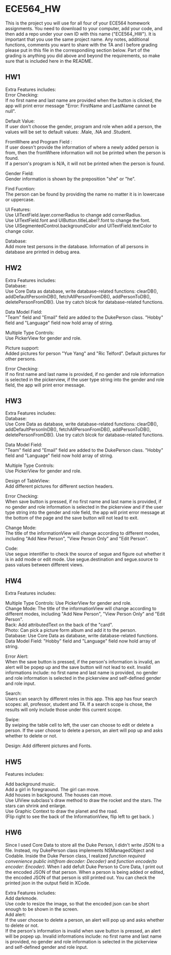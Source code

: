 #   ECE564_HW 
This is the project you will use for all four of your ECE564 homework assignments. You need to download to your computer, add your code, and then add a repo under your own ID with this name ("ECE564_HW"). It is important that you use the same project name.  Any notes, additional functions, comments you want to share with the TA and I before grading please put in this file in the correspondiing section below.  Part of the grading is anything you did above and beyond the requirements, so make sure that is included here in the README.

## HW1
Extra Features includes:  
Error Checking:  
If no first name and last name are provided when the button is clicked, the app will print error message "Error: FirstName and LastName cannot be null".

Default Value:  
If user don't choose the gender, program and role when add a person, the values will be set to default values: .Male, .NA and .Student.

FromWhere and Program Field :  
If user doesn't provide the information of where a newly added person is from, then the fromWhere information will not be printed when the person is found.  
If a person's program is N/A, it will not be printed when the person is found.

Gender Field:  
Gender information is shown by the preposition "she" or "he".

Find Fucntion:  
The person can be found by providing the name no matter it is in lowercase or uppercase.

UI Features:  
Use UITextField.layer.cornerRadius to change add cornerRadius.  
Use UITextField.font and UIButton.titleLabel?.font to change the font.  
Use UISegmentedControl.backgroundColor and UITextField.textColor to change color.  

Database:  
Add more test persons in the database. Information of all persons in database are printed in debug area.

## HW2
Extra Features includes:  
Database:  
Use Core Data as database, write database-related functions: clearDB(), addDefaultPersonInDB(), fetchAllPersonFromDB(), addPersonToDB(), deletePersonFromDB(). Use try catch blcok for database-related functions.  

Data Model Field:  
"Team" field and "Email" field are added to the DukePerson class. "Hobby" field and "Language" field now hold array of string.  

Multiple Type Controls:  
Use PickerView for gender and role.    

Picture support:  
Added pictures for person "Yue Yang" and "Ric Telford". Default pictures for other persons.  

Error Checking:  
If no first name and last name is provided, if no gender and role information is selected in the pickerview, if the user type string into the gender and role field, the app will print error message.  


## HW3
Extra Features includes:  
Database:  
Use Core Data as database, write database-related functions: clearDB(), addDefaultPersonInDB(), fetchAllPersonFromDB(), addPersonToDB(), deletePersonFromDB(). Use try catch blcok for database-related functions.  

Data Model Field:  
"Team" field and "Email" field are added to the DukePerson class. "Hobby" field and "Language" field now hold array of string.  

Multiple Type Controls:  
Use PickerView for gender and role.  

Design of TableView:  
Add different pictures for different section headers.  

Error Checking:  
When save button is pressed, if no first name and last name is provided, if no gender and role information is selected in the pickerview and if the user type string into the gender and role field, the app will print error message at the bottom of the page and the save button will not lead to exit.  

Change Mode:  
The title of the informationView will change according to different modes, including "Add New Person", "View Person Only" and "Edit Person".  

Code:  
Use segue intentifier to check the source of segue and figure out whether it is in add mode or edit mode. Use segue.destination and segue.source to pass values between different views.  


## HW4
Extra Features includes:  

Multiple Type Controls:  Use PickerView for gender and role.  
Change Mode: The title of the informationView will change according to different modes, including "Add New Person", "View Person Only" and "Edit Person".  
Back: Add attributedText on the back of the "card".  
Photo:  Can pick a picture form album and add it to the person.  
Database: Use Core Data as database, write database-related functions.  
Data Model Field: "Hobby" field and "Language" field now hold array of string.  

Error Alert:  
When the save button is pressed, if the person's information is invalid, an alert will be popep up and the save button will not lead to exit. Invalid informations include: no first name and last name is provided, no gender and role information is selected in the pickerview and  self-defined gender and role input.  

Search:  
Users can search by different roles in this app. This app has four search scopes: all, professor, student and TA. If a search scope is chose, the results will only include those under this current scope.  

Swipe:  
By swiping the table cell to left, the user can choose to edit or delete a person. If the user choose to delete a person, an alert will pop up and asks whether to delete or not.  

Design: 
Add different pictures and Fonts. 


## HW5
Features includes:  
  
Add background music.  
Add a girl in foregraound. The girl can move.  
Add houses in background.  The houses can move.  
Use UIView subclass's draw method to draw the rocket and the stars.  The stars can shrink and enlarge.  
Use Graphic Context to draw the planet and the road.  
(Flip right to see the back of the InformationView, flip left to get back. )  


## HW6
Since I used Core Data to store all the Duke Person, I didn't write JSON to a file. Instead, my DukePerson class implements NSManagedObject and Codable. Inside the Duke Person class, I realized *function required convenience public init(from decoder: Decoder)* and *function encode(to encoder: Encoder)*. When I add defult Duke Person to Core Data, I print out the encoded JSON of that person. When a person is being added or edited, the encoded JSON of that person is still printed out. You can check the printed json in the output field in XCode.  

Extra Features includes:  
Add darkmode.  
Use code to resize the image, so that the encoded json can be short enough to be shown in the screen.  
Add alert:  
If the user choose to delete a person, an alert will pop up and asks whether to delete or not.  
If the person's information is invalid when save button is pressed, an alert will be popep up. Invalid informations include: no first name and last name is provided, no gender and role information is selected in the pickerview and  self-defined gender and role input.  
